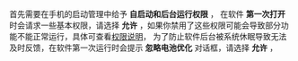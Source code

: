 首先需要在手机的启动管理中给予 **自启动和后台运行权限** ，
在软件 **第一次打开** 时会请求一些基本权限，请选择 **允许** ，如果你禁用了这些权限可能会导致部分功能不能正常运行，具体可查看[权限说明](权限说明.md)，
为了防止软件后台被系统休眠导致无法及时反馈，在软件第一次运行时会提示 **忽略电池优化** 对话框，请选择 **允许** ，
